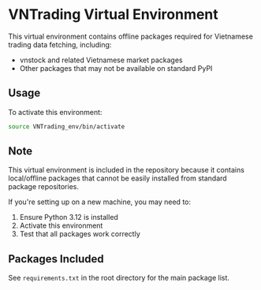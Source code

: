 # VNTrading Virtual Environment

This virtual environment contains offline packages required for Vietnamese trading data fetching, including:

- vnstock and related Vietnamese market packages
- Other packages that may not be available on standard PyPI

## Usage

To activate this environment:

```bash
source VNTrading_env/bin/activate
```

## Note

This virtual environment is included in the repository because it contains local/offline packages that cannot be easily installed from standard package repositories.

If you're setting up on a new machine, you may need to:
1. Ensure Python 3.12 is installed
2. Activate this environment
3. Test that all packages work correctly

## Packages Included

See `requirements.txt` in the root directory for the main package list.
